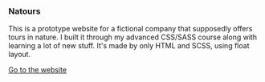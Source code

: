 ### Natours

This is a prototype website for a fictional company that supposedly offers tours in nature. I built it through my advanced CSS/SASS course along with learning a lot of new stuff. It's made by only HTML and SCSS, using float layout.

[Go to the website](https://www.donz.website/natours-d)

